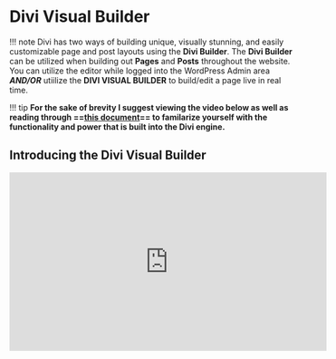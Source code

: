 # Divi Visual Builder

!!! note
 	Divi has two ways of building unique, visually stunning, and easily customizable page and post layouts using the **Divi Builder**. The **Divi Builder** can be utilized when building out **Pages** and **Posts** throughout the website. You can utilize the editor while logged into the WordPress Admin area _**AND/OR**_ utiilize the **DIVI VISUAL BUILDER** to build/edit a page live in real time. 


!!! tip
    **For the sake of brevity I suggest viewing the video below as well as reading through ==[this document](https://www.elegantthemes.com/documentation/divi/visual-builder/)== to familarize yourself with the functionality and power that is built into the Divi engine.**

## Introducing the Divi Visual Builder
<iframe width="560" height="315" src="https://www.youtube.com/embed/T-Oe01_J62c?rel=0" frameborder="0" allow="autoplay; encrypted-media" allowfullscreen></iframe>


